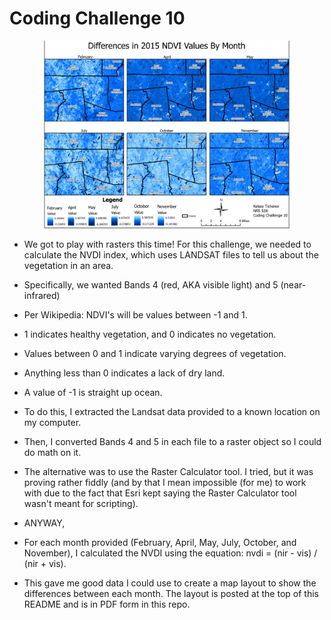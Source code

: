 # Coding Challenge 10

<p align="center">
  <img height="300" src="https://github.com/KelseyTichenor/NRS528_Class/blob/main/Images/NVDI.jpg?raw=true">
</p>

* We got to play with rasters this time! For this challenge, we needed to calculate the NVDI index, which uses LANDSAT files to tell us about the vegetation in an area.
* Specifically, we wanted Bands 4 (red, AKA visible light) and 5 (near-infrared)

* Per Wikipedia: NDVI's will be values between -1 and 1.
* 1 indicates healthy vegetation, and 0 indicates no vegetation.
* Values between 0 and 1 indicate varying degrees of vegetation.
* Anything less than 0 indicates a lack of dry land.
* A value of -1 is straight up ocean.

* To do this, I extracted the Landsat data provided to a known location on my computer.
* Then, I converted Bands 4 and 5 in each file to a raster object so I could do math on it.
* The alternative was to use the Raster Calculator tool. I tried, but it was proving rather fiddly (and by that I mean impossible (for me) to work with due to the fact that Esri kept saying the Raster Calculator tool wasn't meant for scripting).
* ANYWAY,
* For each month provided (February, April, May, July, October, and November), I calculated the NVDI using the equation: nvdi = (nir - vis) / (nir + vis).
* This gave me good data I could use to create a map layout to show the differences between each month. The layout is posted at the top of this README and is in PDF form in this repo.